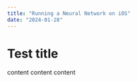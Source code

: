 ```yaml
---
title: "Running a Neural Network on iOS"
date: "2024-01-28"
---
```


# Test title
content content content
